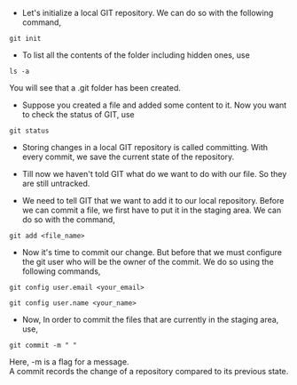 * Let's initialize a local GIT repository. We can do so with the following command,

```
git init
```

* To list all the contents of the folder including hidden ones, use

```
ls -a 
```
You will see that a .git folder has been created. 

* Suppose you created a file and added some content to it. Now you want to check the status of GIT, use

```
git status
```

* Storing changes in a local GIT repository is called committing. With every commit, we save the current state of the repository.

* Till now we haven't told GIT what do we want to do with our file. So they are still untracked. 

* We need to tell GIT that we want to add it to our local repository. Before we can commit a file, we first have to put it in the staging area. We can do so with the command,

```
git add <file_name>
```

* Now it's time to commit our change. But before that we must configure the git user who will be the owner of the commit. We do so using the following commands,

```
git config user.email <your_email>

git config user.name <your_name>
```

* Now, In order to commit the files that are currently in the staging area, use, 

```
git commit -m " "
```
Here, -m is a flag for a message. <br>
A commit records the change of a repository compared to its previous state.
